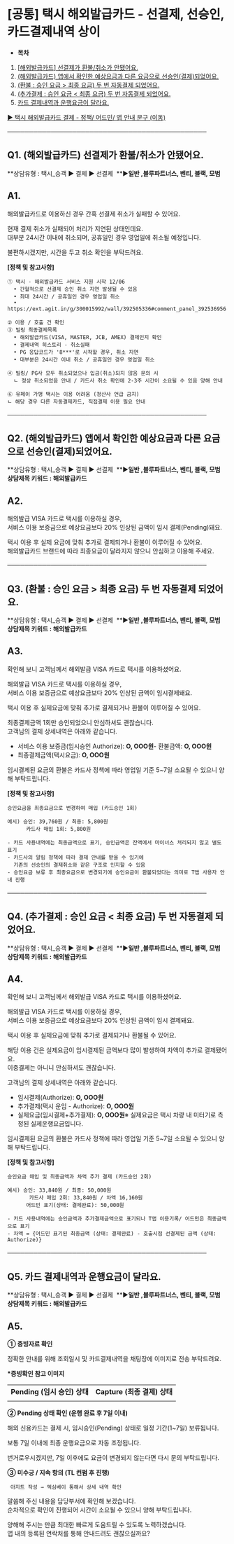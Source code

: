 # [공통] 택시 해외발급카드 - 선결제, 선승인, 카드결제내역 상이

* **목차**

1. [[해외발급카드] 선결제가 환불/취소가 안됐어요.](#01HRC0Q8XNEMDN1KREH35MV73Y)
2. [(해외발급카드) 앱에서 확인한 예상요금과 다른 요금으로 선승인(결제)되었어요.](#01JB8Y1HH2QEBAV0KYAZ6SETV5)
3. [(환불 : 승인 요금 > 최종 요금) 두 번 자동결제 되었어요.](#01JB8YG7QFB7Y7BJ6CH6RZRT2A)
4. [(추가결제 : 승인 요금 < 최종 요금) 두 번 자동결제 되었어요.](#01JB8YGSZWPADB0XK878R0KSC4)
5. [카드 결제내역과 운행요금이 달라요.](#01JPPRC86E3RGKRYEV2XZVTCTZ)

[▶ 택시 해외발급카드 결제 - 정책/ 어드민/ 앱 안내 문구 (이동)](https://kakaomobilitysupport.zendesk.com/hc/ko/articles/39340210392601--%EA%B3%B5%ED%86%B5-%ED%83%9D%EC%8B%9C-%ED%95%B4%EC%99%B8%EB%B0%9C%EA%B8%89%EC%B9%B4%EB%93%9C-%EA%B2%B0%EC%A0%9C)

──────────────────────────────────────────────

**Q1. (해외발급카드) 선결제가 환불/취소가 안됐어요.**
----------------------------------

**상담유형 : 택시\_승객 **▶** 결제 **▶** 선결제  **▶****일반 ,블루파트너스, 벤티, 블랙, 모범****

**A1.**
-------

해외발급카드로 이용하신 경우 간혹 선결제 취소가 실패할 수 있어요.

현재 결제 취소가 실패되어 처리가 지연된 상태인데요.   
대부분 24시간 이내에 취소되며, 공휴일인 경우 영업일에 취소될 예정입니다.

불편하시겠지만, 시간을 두고 취소 확인을 부탁드려요.

**[정책 및 참고사항]**

```
① 택시 - 해외발급카드 서비스 지원 시작 12/06  
  • 간헐적으로 선결제 승인 취소 지연 발생될 수 있음   
  • 최대 24시간 / 공휴일인 경우 영업일 취소  
  • https://ext.agit.in/g/300015992/wall/392505336#comment_panel_392536956  
  
② 이용 / 호출 건 확인  
③ 빌링 최종결제목록  
  • 해외발급카드(VISA, MASTER, JCB, AMEX) 결제인지 확인  
  • 결제내역 히스토리 - 취소실패  
  • PG 응답코드가 '8***'로 시작할 경우, 취소 지연  
  • 대부분은 24시간 이내 취소 / 공휴일인 경우 영업일 취소  
  
④ 빌링/ PG사 모두 취소되었으나 입금(취소)되지 않음 문의 시   
  ㄴ 정상 취소되었음 안내 / 카드사 취소 확인에 2-3주 시간이 소요될 수 있음 양해 안내  
  
⑥ 유페이 가맹 택시는 이용 어려움 (정산사 언급 금지)  
ㄴ 해당 경우 다른 자동결제카드, 직접결제 이용 필요 안내
```

──────────────────────────────────────────────

**Q2. (해외발급카드) 앱에서 확인한 예상요금과 다른 요금으로 선승인(결제)되었어요.**
---------------------------------------------------

**상담유형 : 택시\_승객 **▶** 결제 **▶** 선결제  **▶****일반 ,블루파트너스, 벤티, 블랙, 모범  
상담제목 키워드 : 해외발급카드****

**A2.**
-------

해외발급 VISA 카드로 택시를 이용하실 경우,   
서비스 이용 보증금으로 예상요금보다 20% 인상된 금액이 임시 결제(Pending)돼요.

택시 이용 후 실제 요금에 맞춰 추가로 결제되거나 환불이 이루어질 수 있어요.   
해외발급카드 브랜드에 따라 최종요금이 달라지지 않으니 안심하고 이용해 주세요.

──────────────────────────────────────────────

**Q3. (환불 : 승인 요금 > 최종 요금) 두 번 자동결제 되었어요.**
-------------------------------------------

**상담유형 : 택시\_승객 **▶** 결제 **▶** 선결제  **▶****일반 ,블루파트너스, 벤티, 블랙, 모범  
상담제목 키워드 : 해외발급카드****

**A3.**
-------

확인해 보니 고객님께서 해외발급 VISA 카드로 택시를 이용하셨어요.

해외발급 VISA 카드로 택시를 이용하실 경우,   
서비스 이용 보증금으로 예상요금보다 20% 인상된 금액이 임시결제돼요.

택시 이용 후 실제요금에 맞춰 추가로 결제되거나 환불이 이루어질 수 있어요.

최종결제금액 1회만 승인되었으니 안심하셔도 괜찮습니다.   
고객님의 결제 상세내역은 아래와 같습니다.

- 서비스 이용 보증금(임시승인 Authorize): **O, OOO원**- 환불금액: **O, OOO원**  
- 최종결제금액(택시요금): **O, OOO원**

임시결제된 요금의 환불은 카드사 정책에 따라 영업일 기준 5~7일 소요될 수 있으니 양해 부탁드립니다.

**[정책 및 참고사항]**

```
승인요금을 최종요금으로 변경하여 매입 (카드승인 1회)  
  
예시) 승인: 39,760원 / 최종: 5,800원  
      카드사 매입 1회: 5,800원  
  
- 카드 사용내역에는 최종금액으로 표기, 승인금액은 잔액에서 마이너스 처리되지 않고 별도 표기  
- 카드사의 알림 정책에 따라 결제 안내를 받을 수 있기에   
  기존의 선승인의 결제취소와 같은 구조로 인지할 수 있음  
- 승인요금 보류 후 최종요금으로 변경되기에 승인요금이 환불되었다는 의미로 T앱 사용자 안내 진행
```

──────────────────────────────────────────────

**Q4. (추가결제 : 승인 요금 < 최종 요금) 두 번 자동결제 되었어요.**
---------------------------------------------

**상담유형 : 택시\_승객 **▶** 결제 **▶** 선결제  **▶****일반 ,블루파트너스, 벤티, 블랙, 모범  
상담제목 키워드 : 해외발급카드****

**A4.**
-------

확인해 보니 고객님께서 해외발급 VISA 카드로 택시를 이용하셨어요.

해외발급 VISA 카드로 택시를 이용하실 경우,   
서비스 이용 보증금으로 예상요금보다 20% 인상된 금액이 임시 결제돼요.

택시 이용 후 실제요금에 맞춰 추가로 결제되거나 환불될 수 있어요.

해당 이용 건은 실제요금이 임시결제된 금액보다 많이 발생하여 차액이 추가로 결제됐어요.  
이중결제는 아니니 안심하셔도 괜찮습니다.

고객님의 결제 상세내역은 아래와 같습니다.

- 임시결제(Authorize): **O, OOO원**   
- 추가결제(택시 운임 - Authorize): **O, OOO원**   
- 실제요금(임시결제+추가결제): **O, OOO원**※ 실제요금은 택시 차량 내 미터기로 측정된 실제운행요금입니다.

임시결제된 요금의 환불은 카드사 정책에 따라 영업일 기준 5~7일 소요될 수 있으니 양해 부탁드립니다.

**[정책 및 참고사항]**

```
승인요금 매입 및 최종금액과 차액 추가 결제 (카드승인 2회)  
  
예시) 승인: 33,840원 / 최종: 50,000원  
       카드사 매입 2회: 33,840원 / 차액 16,160원  
      어드민 표기(상태: 결제완료): 50,000원  
  
- 카드 사용내역에는 승인금액과 추가결제금액으로 표기되나 T앱 이용기록/ 어드민은 최종금액으로 표기  
- 차액 = {어드민 표기된 최종금액 (상태: 결제완료) - 호출시점 선결제된 금액 (상태: Authorize)}
```

──────────────────────────────────────────────

**Q5. 카드 결제내역과 운행요금이 달라요.**
---------------------------

**상담유형 : 택시\_승객 **▶** 결제 **▶** 선결제  **▶****일반 ,블루파트너스, 벤티, 블랙, 모범  
상담제목 키워드 : 해외발급카드****

**A5.**
-------

**① 증빙자료 확인**

정확한 안내를 위해 조회일시 및 카드결제내역을 채팅장에 이미지로 전송 부탁드려요.

**\*증빙확인 참고 이미지**

|  |  |
| --- | --- |
| **Pending (임시 승인) 상태** | **Capture (최종 결제) 상태** |
|  |  |

**② Pending 상태 확인 (운행 완료 후 7일 이내)**

해외 신용카드는 결제 시, 임시승인(Pending) 상태로 일정 기간(1~7일) 보류됩니다.

보통 7일 이내에 최종 운행요금으로 자동 조정됩니다.

번거로우시겠지만, 7일 이후에도 요금이 변경되지 않는다면 다시 문의 부탁드립니다.

**③ 미수긍 / 지속 항의 (TL 컨펌 후 진행)**

```
 아지트 작성 → 엑심베이 통해서 상세 내역 확인
```

말씀해 주신 내용을 담당부서에 확인해 보겠습니다.   
순차적으로 확인이 진행되어 시간이 소요될 수 있으니 양해 부탁드립니다.

양해해 주시는 만큼 최대한 빠르게 도움드릴 수 있도록 노력하겠습니다.   
앱 내의 등록된 연락처를 통해 안내드려도 괜찮으실까요?